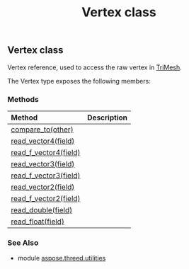 ﻿---
title: Vertex class
second_title: Aspose.3D for Python via .NET API References
description: 
type: docs
weight: 220
url: /python-net/aspose.threed.utilities/vertex/
is_root: false
---

## Vertex class

Vertex reference, used to access the raw vertex in [TriMesh](/3d/python-net/aspose.threed.entities/trimesh).



The Vertex type exposes the following members:

### Methods
| Method | Description |
| :- | :- |
| [compare_to(other)](/3d/python-net/aspose.threed.utilities/vertex/compare_to/#Vertex) |  |
| [read_vector4(field)](/3d/python-net/aspose.threed.utilities/vertex/read_vector4/#VertexField) |  |
| [read_f_vector4(field)](/3d/python-net/aspose.threed.utilities/vertex/read_f_vector4/#VertexField) |  |
| [read_vector3(field)](/3d/python-net/aspose.threed.utilities/vertex/read_vector3/#VertexField) |  |
| [read_f_vector3(field)](/3d/python-net/aspose.threed.utilities/vertex/read_f_vector3/#VertexField) |  |
| [read_vector2(field)](/3d/python-net/aspose.threed.utilities/vertex/read_vector2/#VertexField) |  |
| [read_f_vector2(field)](/3d/python-net/aspose.threed.utilities/vertex/read_f_vector2/#VertexField) |  |
| [read_double(field)](/3d/python-net/aspose.threed.utilities/vertex/read_double/#VertexField) |  |
| [read_float(field)](/3d/python-net/aspose.threed.utilities/vertex/read_float/#VertexField) |  |


### See Also

* module [aspose.threed.utilities](../)
